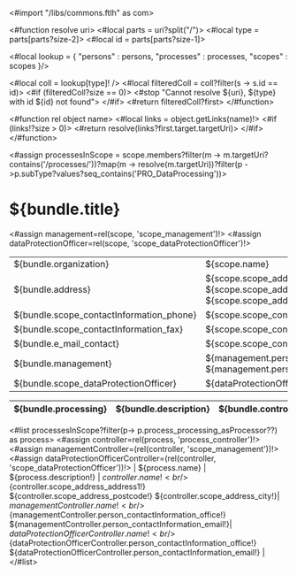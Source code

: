<#import "/libs/commons.ftlh" as com>

<#function resolve uri>
  <#local parts = uri?split("/")>
  <#local type = parts[parts?size-2]>
  <#local id = parts[parts?size-1]>

  <#local lookup = {
    "persons" : persons,
    "processes" : processes,
    "scopes" : scopes
  }/>

  <#local coll = lookup[type]! />
  <#local filteredColl = coll?filter(s -> s.id == id)>
  <#if (filteredColl?size == 0)>
    <#stop "Cannot resolve ${uri}, ${type} with id ${id} not found">
  </#if>
  <#return filteredColl?first>
</#function>

<#function rel object name>
  <#local links = object.getLinks(name)!>
  <#if (links!?size > 0)>
    <#return resolve(links?first.target.targetUri)>
  </#if>
</#function>

<#assign processesInScope = scope.members?filter(m -> m.targetUri?contains('/processes/'))?map(m -> resolve(m.targetUri))?filter(p ->p.subType?values?seq_contains('PRO_DataProcessing'))>

<style>
<#include "styles/default.css">
@page {
  size : A4 landscape;
}
</style>

<h1>${bundle.title}</h1>

<#assign management=rel(scope, 'scope_management')!>
<#assign dataProtectionOfficer=rel(scope, 'scope_dataProtectionOfficer')!>

|   ||
|:---|:---|
| ${bundle.organization} | ${scope.name} |
| ${bundle.address} | ${scope.scope_address_address1!}, ${scope.scope_address_postcode!} ${scope.scope_address_city!} |
| ${bundle.scope_contactInformation_phone} | ${scope.scope_contactInformation_phone!} |
| ${bundle.scope_contactInformation_fax} | ${scope.scope_contactInformation_fax!} |
| ${bundle.e_mail_contact} | ${scope.scope_contactInformation_email!} |
| ${bundle.management} | ${management.person_generalInformation_givenName!} ${management.person_generalInformation_familyName!} |
| ${bundle.scope_dataProtectionOfficer} | ${dataProtectionOfficer.name!} |

| ${bundle.processing}  | ${bundle.description} | ${bundle.controller_details} | ${bundle.controller_management} | ${bundle.scope_dataProtectionOfficer} |
|:---|:---|:---|:---|:---|
<#list processesInScope?filter(p-> p.process_processing_asProcessor??) as process>
<#assign controller=rel(process, 'process_controller')!>
<#assign managementController=(rel(controller, 'scope_management'))!>
<#assign dataProtectionOfficerController=(rel(controller, 'scope_dataProtectionOfficer'))!>
| ${process.name} | ${process.description!} | ${controller.name!}<br/>${controller.scope_address_address1!}<br/>${controller.scope_address_postcode!} ${controller.scope_address_city!}| ${managementController.name!}<br/>${managementController.person_contactInformation_office!}<br/>${managementController.person_contactInformation_email!}| ${dataProtectionOfficerController.name!}<br/>${dataProtectionOfficerController.person_contactInformation_office!}<br/>${dataProtectionOfficerController.person_contactInformation_email!} |
</#list>